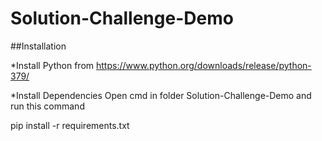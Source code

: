 # Solution-Challenge-Demo
##Installation

*Install Python from https://www.python.org/downloads/release/python-379/

*Install Dependencies Open cmd in folder Solution-Challenge-Demo and run this command


pip install -r requirements.txt
